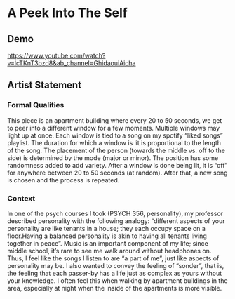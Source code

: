 # A Peek Into The Self

## Demo
https://www.youtube.com/watch?v=lcTKnT3bzd8&ab_channel=GhidaouiAicha

## Artist Statement

### Formal Qualities

This piece is an apartment building where every 20 to 50 seconds, we get to peer into a different window for a few moments. Multiple windows may light up at once. Each window is tied to a song on my spotify “liked songs” playlist. The duration for which a window is lit is proportional to the length of the song. The placement of the person (towards the middle vs. off to the side) is determined by the mode (major or minor). The position has some randomness added to add variety. After a window is done being lit, it is “off” for anywhere between 20 to 50 seconds (at random). After that, a new song is chosen and the process is repeated.

### Context

In one of the psych courses I took (PSYCH 356, personality), my professor described personality with the following analogy: “different aspects of your personality are like tenants in a house; they each occupy space on a floor.Having a balanced personality is akin to having all tenants living together in peace”.
Music is an important component of my life; since middle school, it’s rare to see me walk around without headphones on.  Thus, I feel like the songs I listen to are “a part of me”, just like aspects of personality may be.
I also wanted to convey the feeling of “sonder”, that is, the feeling that each passer-by has a life just as complex as yours without your knowledge. I often feel this when walking by apartment buildings in the area, especially at night when the inside of the apartments is more visible.
